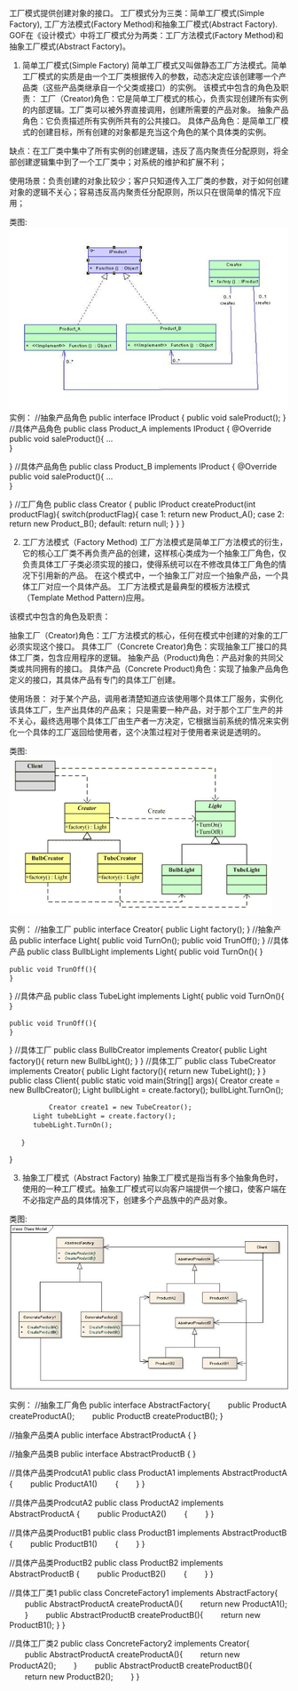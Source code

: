 工厂模式提供创建对象的接口。
工厂模式分为三类：简单工厂模式(Simple Factory), 工厂方法模式(Factory Method)和抽象工厂模式(Abstract Factory).
GOF在《设计模式〉中将工厂模式分为两类：工厂方法模式(Factory Method)和抽象工厂模式(Abstract Factory)。

1. 简单工厂模式(Simple Factory)
简单工厂模式又叫做静态工厂方法模式。简单工厂模式的实质是由一个工厂类根据传入的参数，动态决定应该创建哪一个产品类（这些产品类继承自一个父类或接口）的实例。
该模式中包含的角色及职责：
工厂（Creator)角色：它是简单工厂模式的核心，负责实现创建所有实例的内部逻辑。工厂类可以被外界直接调用，创建所需要的产品对象。
抽象产品角色：它负责描述所有实例所共有的公共接口。
具体产品角色：是简单工厂模式的创建目标，所有创建的对象都是充当这个角色的某个具体类的实例。

缺点：在工厂类中集中了所有实例的创建逻辑，违反了高内聚责任分配原则，将全部创建逻辑集中到了一个工厂类中；对系统的维护和扩展不利；

使用场景：负责创建的对象比较少；客户只知道传入工厂类的参数，对于如何创建对象的逻辑不关心；容易违反高内聚责任分配原则，所以只在很简单的情况下应用；

类图:
![类图](./Simple_Factory.jpg) 
实例：
//抽象产品角色
public interface IProduct
{
    public void saleProduct();
}
//具体产品角色
public class Product_A implements IProduct
{
    @Override
    public void saleProduct(){
        ...        
    }

}
//具体产品角色
public class Product_B implements IProduct
{
    @Override
    public void saleProduct(){
        ...        
    }

}
//工厂角色
public class Creator
{
    public IProduct createProduct(int productFlag){
        switch(productFlag){
            case 1:
                return new Product_A();
            case 2:
                return new Product_B();
            default:
                return null; 
        }
    }
}

2. 工厂方法模式（Factory Method)
工厂方法模式是简单工厂方法模式的衍生，它的核心工厂类不再负责产品的创建，这样核心类成为一个抽象工厂角色，仅负责具体工厂子类必须实现的接口，使得系统可以在不修改具体工厂角色的情况下引用新的产品。
在这个模式中，一个抽象工厂对应一个抽象产品，一个具体工厂对应一个具体产品。
工厂方法模式是最典型的模板方法模式（Template Method Pattern)应用。

 

该模式中包含的角色及职责： 
 

抽象工厂（Creator)角色：工厂方法模式的核心，任何在模式中创建的对象的工厂必须实现这个接口。
具体工厂（Concrete Creator)角色：实现抽象工厂接口的具体工厂类，包含应用程序的逻辑。
抽象产品（Product)角色：产品对象的共同父类或共同拥有的接口。
具体产品（Concrete Product)角色：实现了抽象产品角色定义的接口，其具体产品有专门的具体工厂创建。

使用场景：
对于某个产品，调用者清楚知道应该使用哪个具体工厂服务，实例化该具体工厂，生产出具体的产品来；
只是需要一种产品，对于那个工厂生产的并不关心，最终选用哪个具体工厂由生产者一方决定，它根据当前系统的情况来实例化一个具体的工厂返回给使用者，这个决策过程对于使用者来说是透明的。

类图: ![类图2](./Factory_Method.jpg.gif)

实例：
//抽象工厂
public interface Creator{
       public Light factory();
}
//抽象产品
public interface Light{
    public void TurnOn();
    public void TrunOff();
}
//具体产品
public class BullbLight implements Light{
    public void TurnOn(){
    }

    public void TrunOff(){
    }
}
//具体产品
public class TubeLight implements Light{
    public void TurnOn(){
    }

    public void TrunOff(){
    }
}
//具体工厂
public class BullbCreator implements Creator{
       public Light factory(){
        return new BullbLight();
    }
}
//具体工厂
public class TubeCreator implements Creator{
       public Light factory(){
        return new TubeLight();
    }
}
public class Client{
       public static void main(String[] args){
              Creator create = new BullbCreator();
          Light bullbLight = create.factory();
          bullbLight.TurnOn();

              Creator create1 = new TubeCreator();
          Light tubebLight = create.factory();
          tubebLight.TurnOn();

       }
}

3. 抽象工厂模式（Abstract Factory)
抽象工厂模式是指当有多个抽象角色时，使用的一种工厂模式。抽象工厂模式可以向客户端提供一个接口，使客户端在不必指定产品的具体情况下，创建多个产品族中的产品对象。

类图: ![类图3](./AbstractFactory.JPG)
 

实例：
//抽象工厂角色
public interface AbstractFactory{
　　public ProductA createProductA();
　　public ProductB createProductB();
}

//抽象产品类A
public interface AbstractProductA
{
}

//抽象产品类B
public interface AbstractProductB
{
}

//具体产品类ProdcutA1
public class ProductA1 implements AbstractProductA 
{
　　public ProductA1()
　　{
　　}
}

//具体产品类ProdcutA2
public class ProductA2 implements AbstractProductA
{
　　public ProductA2()
　　{
　　}
}

//具体产品类ProductB1
public class ProductB1 implements AbstractProductB
{
　　public ProductB1()
　　{
　　}
} 

//具体产品类ProductB2
public class ProductB2 implements AbstractProductB
{
　　public ProductB2()
　　{
　　}
}

//具体工厂类1
public class ConcreteFactory1 implements AbstractFactory{
　　public AbstractProductA createProductA(){
　　return new ProductA1();
　　}
　　public AbstractProductB createProductB(){
　　return new ProductB1();
    }
}

//具体工厂类2
public class ConcreteFactory2 implements Creator{
　　public AbstractProductA createProductA(){
　　return new ProductA2();
　　}
　　public AbstractProductB createProductB(){
　　return new ProductB2();
　　}
} 